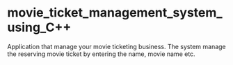 # movie_ticket_management_system_using_C++

Application that manage your movie ticketing business. The system manage the reserving movie ticket by entering the name, movie name etc.
